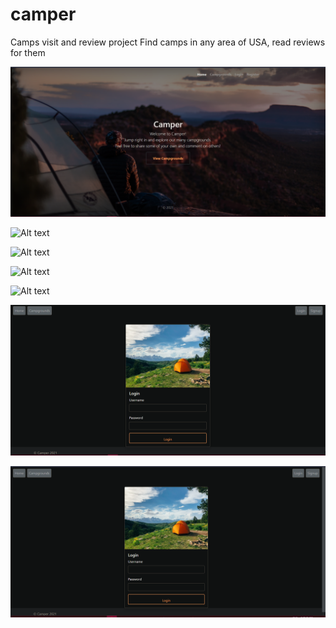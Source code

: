 # camper
Camps visit and review project
Find camps in any area of USA, read reviews for them

![ Alt text](a.png) [](a.png)

![ Alt text](b.gif) [](b.gif)

![ Alt text](c.gif) [](c.gif)

![ Alt text](d.gif) [](d.gif)

![ Alt text](e.gif) [](e.gif)

![ Alt text](f.png) [](f.png)

![ Alt text](g.png) [](g.png)
